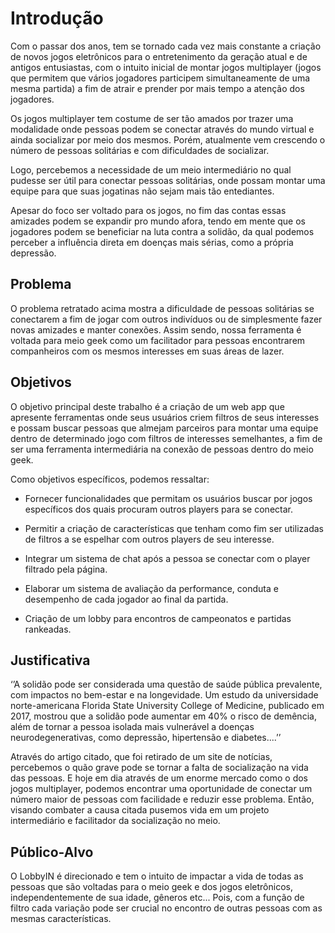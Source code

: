 # Introdução

Com o passar dos anos, tem se tornado cada vez mais constante a criação de novos jogos eletrônicos para o entretenimento da geração atual e de antigos entusiastas, com o intuito inicial de montar jogos multiplayer (jogos que permitem que vários jogadores participem simultaneamente de uma mesma partida) a fim de atrair e prender por mais tempo a atenção dos jogadores. 

Os jogos multiplayer tem costume de ser tão amados por trazer uma modalidade onde pessoas podem se conectar através do mundo virtual e ainda socializar por meio dos mesmos. Porém, atualmente vem crescendo o número de pessoas solitárias e com dificuldades de socializar. 

Logo, percebemos a necessidade de um meio intermediário no qual pudesse ser útil para conectar pessoas solitárias, onde possam montar uma equipe para que suas jogatinas não sejam mais tão entediantes. 

Apesar do foco ser voltado para os jogos, no fim das contas essas amizades podem se expandir pro mundo afora, tendo em mente que os jogadores podem se beneficiar na luta contra a solidão, da qual podemos perceber a influência direta em doenças mais sérias, como a própria depressão.

## Problema
O problema retratado acima mostra a dificuldade de pessoas solitárias se conectarem a fim de jogar com outros indivíduos ou de simplesmente fazer novas amizades e manter conexões. Assim sendo, nossa ferramenta é voltada para meio geek como um facilitador para pessoas encontrarem companheiros com os mesmos interesses em suas áreas de lazer.

## Objetivos

O objetivo principal deste trabalho é a criação de um web app que apresente ferramentas onde seus usuários criem filtros de seus interesses e possam buscar pessoas que almejam parceiros para montar uma equipe dentro de determinado jogo com filtros de interesses semelhantes, a fim de ser uma ferramenta intermediária na conexão de pessoas dentro do meio geek. 

Como objetivos específicos, podemos ressaltar: 

* Fornecer funcionalidades que permitam os usuários buscar por jogos específicos dos quais procuram outros players para se conectar. 

* Permitir a criação de características que tenham como fim ser utilizadas de filtros a se espelhar com outros players de seu interesse. 

* Integrar um sistema de chat após a pessoa se conectar com o player filtrado pela página. 

* Elaborar um sistema de avaliação da performance, conduta e desempenho de cada jogador ao final da partida. 

* Criação de um lobby para encontros de campeonatos e partidas rankeadas.

## Justificativa

‘’A solidão pode ser considerada uma questão de saúde pública prevalente, com impactos no bem-estar e na longevidade. Um estudo da universidade norte-americana Florida State University College of Medicine, publicado em 2017, mostrou que a solidão pode aumentar em 40% o risco de demência, além de tornar a pessoa isolada mais vulnerável a doenças neurodegenerativas, como depressão, hipertensão e diabetes....’’  

Através do artigo citado, que foi retirado de um site de notícias, percebemos o quão grave pode se tornar a falta de socialização na vida das pessoas. E hoje em dia através de um enorme mercado como o dos jogos multiplayer, podemos encontrar uma oportunidade de conectar um número maior de pessoas com facilidade e reduzir esse problema. Então, visando combater a causa citada pusemos vida em um projeto intermediário e facilitador da socialização no meio.

## Público-Alvo

O LobbyIN é direcionado e tem o intuito de impactar a vida de todas as pessoas que são voltadas para o meio geek e dos jogos eletrônicos, independentemente de sua idade, gêneros etc... Pois, com a função de filtro cada variação pode ser crucial no encontro de outras pessoas com as mesmas características.
